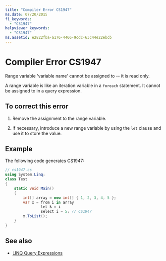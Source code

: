 ```yaml
---
title: "Compiler Error CS1947"
ms.date: 07/20/2015
f1_keywords: 
  - "CS1947"
helpviewer_keywords: 
  - "CS1947"
ms.assetid: e2822fba-a176-4466-9cdc-63c44e22ebcb
---
```

# Compiler Error CS1947
Range variable 'variable name' cannot be assigned to -- it is read only.  
  
 A range variable is like an iteration variable in a `foreach` statement. It cannot be assigned to in a query expression.  
  
## To correct this error  
  
1. Remove the assignment to the range variable.  
  
2. If necessary, introduce a new range variable by using the `let` clause and use it to store the value.  
  
## Example  
 The following code generates CS1947:  
  
```csharp  
// cs1947.cs  
using System.Linq;  
class Test  
{  
    static void Main()  
    {  
        int[] array = new int[] { 1, 2, 3, 4, 5 };  
        var x = from i in array  
                let k = i  
                select i = 5; // CS1947  
        x.ToList();  
    }  
}  
```  
  
## See also

- [LINQ Query Expressions](../programming-guide/linq-query-expressions/index.md)
